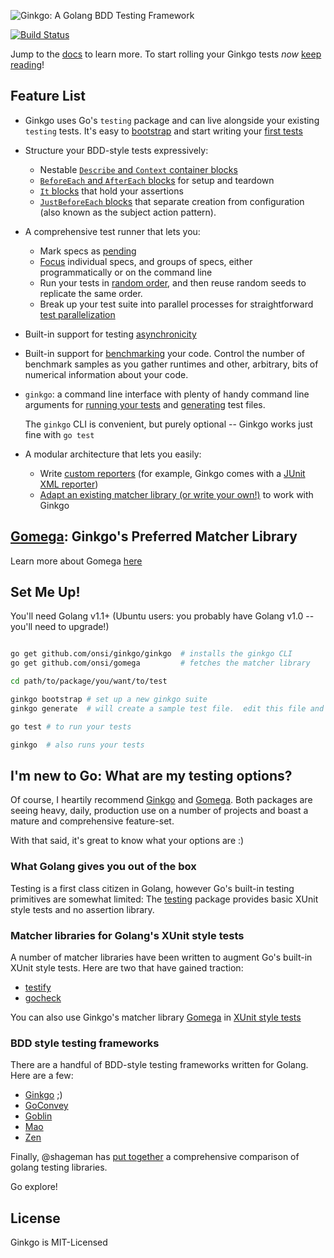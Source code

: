![Ginkgo: A Golang BDD Testing Framework](http://onsi.github.io/ginkgo/images/ginkgo.png)

[![Build Status](https://travis-ci.org/onsi/ginkgo.png)](https://travis-ci.org/onsi/ginkgo)

Jump to the [docs](http://onsi.github.io/ginkgo/) to learn more.  To start rolling your Ginkgo tests *now* [keep reading](#set-me-up)!

## Feature List

- Ginkgo uses Go's `testing` package and can live alongside your existing `testing` tests.  It's easy to [bootstrap](http://onsi.github.io/ginkgo/#bootstrapping_a_suite) and start writing your [first tests](http://onsi.github.io/ginkgo/#adding_specs_to_a_suite)

- Structure your BDD-style tests expressively:
    - Nestable [`Describe` and `Context` container blocks](http://onsi.github.io/ginkgo/#organizing_specs_with_containers__and_)
    - [`BeforeEach` and `AfterEach` blocks](http://onsi.github.io/ginkgo/#extracting_common_setup_) for setup and teardown
    - [`It` blocks](http://onsi.github.io/ginkgo/#individual_specs_) that hold your assertions
    - [`JustBeforeEach` blocks](http://onsi.github.io/ginkgo/#separating_creation_and_configuration_) that separate creation from configuration (also known as the subject action pattern).

- A comprehensive test runner that lets you:
    - Mark specs as [pending](http://onsi.github.io/ginkgo/#pending_specs)
    - [Focus](http://onsi.github.io/ginkgo/#focused_specs) individual specs, and groups of specs, either programmatically or on the command line
    - Run your tests in [random order](http://onsi.github.io/ginkgo/#spec_permutation), and then reuse random seeds to replicate the same order.
    - Break up your test suite into parallel processes for straightforward [test parallelization](http://onsi.github.io/ginkgo/#parallel_specs)

- Built-in support for testing [asynchronicity](http://onsi.github.io/ginkgo/#asynchronous_tests)

- Built-in support for [benchmarking](http://onsi.github.io/ginkgo/#benchmark_tests) your code.  Control the number of benchmark samples as you gather runtimes and other, arbitrary, bits of numerical information about your code. 

- `ginkgo`: a command line interface with plenty of handy command line arguments for [running your tests](http://onsi.github.io/ginkgo/#running_tests) and [generating](http://onsi.github.io/ginkgo/#generators) test files.

    The `ginkgo` CLI is convenient, but purely optional -- Ginkgo works just fine with `go test`

- A modular architecture that lets you easily:
    - Write [custom reporters](http://onsi.github.io/ginkgo/#writing_custom_reporters) (for example, Ginkgo comes with a [JUnit XML reporter](http://onsi.github.io/ginkgo/#generating_junit_xml_output))
    - [Adapt an existing matcher library (or write your own!)](http://onsi.github.io/ginkgo/#using_other_matcher_libraries) to work with Ginkgo

## [Gomega](http://github.com/onsi/gomega): Ginkgo's Preferred Matcher Library

Learn more about Gomega [here](http://onsi.github.io/gomega/)

## Set Me Up!

You'll need Golang v1.1+ (Ubuntu users: you probably have Golang v1.0 -- you'll need to upgrade!)

```bash

go get github.com/onsi/ginkgo/ginkgo  # installs the ginkgo CLI
go get github.com/onsi/gomega         # fetches the matcher library

cd path/to/package/you/want/to/test

ginkgo bootstrap # set up a new ginkgo suite
ginkgo generate  # will create a sample test file.  edit this file and add your tests then...

go test # to run your tests

ginkgo  # also runs your tests

```

## I'm new to Go: What are my testing options?

Of course, I heartily recommend [Ginkgo](https://github.com/onsi/ginkgo) and [Gomega](https://github.com/onsi/gomega).  Both packages are seeing heavy, daily, production use on a number of projects and boast a mature and comprehensive feature-set.

With that said, it's great to know what your options are :)

### What Golang gives you out of the box

Testing is a first class citizen in Golang, however Go's built-in testing primitives are somewhat limited: The [testing](http://golang.org/pkg/testing) package provides basic XUnit style tests and no assertion library.

### Matcher libraries for Golang's XUnit style tests

A number of matcher libraries have been written to augment Go's built-in XUnit style tests.  Here are two that have gained traction:

- [testify](https://github.com/stretchr/testify)
- [gocheck](http://labix.org/gocheck)

You can also use Ginkgo's matcher library [Gomega](https://github.com/onsi/gomega) in [XUnit style tests](http://onsi.github.io/gomega/#using_gomega_with_golangs_xunitstyle_tests)

### BDD style testing frameworks

There are a handful of BDD-style testing frameworks written for Golang.  Here are a few:

- [Ginkgo](https://github.com/onsi/ginkgo) ;)
- [GoConvey](https://github.com/smartystreets/goconvey) 
- [Goblin](https://github.com/franela/goblin)
- [Mao](https://github.com/azer/mao)
- [Zen](https://github.com/pranavraja/zen)

Finally, @shageman has [put together](https://github.com/shageman/gotestit) a comprehensive comparison of golang testing libraries.

Go explore!

## License

Ginkgo is MIT-Licensed
